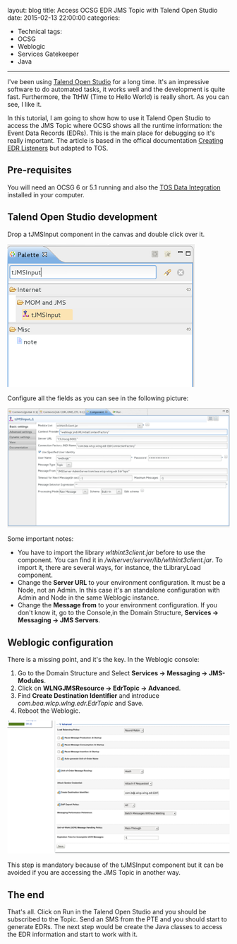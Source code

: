 layout: blog
title: Access OCSG EDR JMS Topic with Talend Open Studio
date: 2015-02-13 22:00:00
categories:
- Technical
tags:
- OCSG
- Weblogic
- Services Gatekeeper
- Java
---

I've been using [Talend Open Studio](https://www.talendforge.org/tutorials/tutorial.php?idTuto=14) for a long time. It's an impressive software to do automated tasks, it works well and the development is quite fast. Furthermore, the TtHW (Time to Hello World) is really short. As you can see, I like it.

In this tutorial, I am going to show how to use it Talend Open Studio to access the JMS Topic where OCSG shows all the runtime information: the Event Data Records (EDRs). This is the main place for debugging so it's really important. The article is based in the offical documentation [Creating EDR Listeners](http://docs.oracle.com/cd/E50778_01/doc.60/e50771/pds_edrlistener.htm#SGPDS627) but adapted to TOS.

## Pre-requisites

You will need an OCSG 6 or 5.1 running and also the [TOS Data Integration](http://www.talend.com/download/talend-open-studio?qt-product_tos_download=3#qt-product_tos_download) installed in your computer.

## Talend Open Studio development

Drop a tJMSInput component in the canvas and double click over it.

![tJMSInput component](/images/Access-OCSG-EDR-JMS-Topic-with-Talend-Open-Studio/tJMSInput.png)

Configure all the fields as you can see in the following picture:

![tJMSInput fields](/images/Access-OCSG-EDR-JMS-Topic-with-Talend-Open-Studio/tJMSInput_form.png)

Some important notes:

* You have to import the library *wlthint3client.jar* before to use the component. You can find it in *<OCSG Installation folder>/wlserver/server/lib/wlthint3client.jar*. To import it, there are several ways, for instance, the tLibraryLoad component.  
* Change the **Server URL** to your environment configuration. It must be a Node, not an Admin. In this case it's an standalone configuration with Admin and Node in the same Weblogic instance. 
* Change the **Message from** to your environment configuration. If you don't know it, go to the Console,in the Domain Structure, **Services -> Messaging -> JMS Servers**.  

## Weblogic configuration

There is a missing point, and it's the key. In the Weblogic console: 

1. Go to the Domain Structure and Select **Services -> Messaging -> JMS-Modules**.
2. Click on **WLNGJMSResource -> EdrTopic -> Advanced**.
3. Find **Create Destination Identifier** and introduce *com.bea.wlcp.wlng.edr.EdrTopic* and Save.
4. Reboot the Weblogic.

![Weblogic JMS Configuration](/images/Access-OCSG-EDR-JMS-Topic-with-Talend-Open-Studio/WeblogicJMSConfiguration.png)

This step is mandatory because of the tJMSInput component but it can be avoided if you are accessing the JMS Topic in another way.

## The end

That's all. Click on Run in the Talend Open Studio and you should be subscribed to the Topic. Send an SMS from the PTE and you should start to generate EDRs. The next step would be create the Java classes to access the EDR information and start to work with it.

